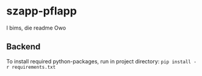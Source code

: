 # szapp-pflapp

I bims, die readme Owo

## Backend

To install required python-packages, run in project directory: `pip install -r requirements.txt`
